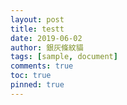 ```yaml
---
layout: post
title: testt
date: 2019-06-02
author: 銀灰條紋貓
tags: [sample, document]
comments: true
toc: true
pinned: true
---
```

